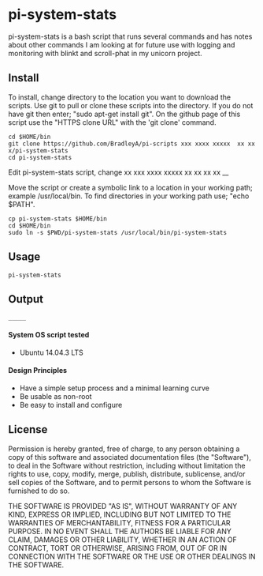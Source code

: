 # pi-system-stats

pi-system-stats is a bash script that runs several commands and has notes about other commands I am looking at for future use with logging and monitoring with blinkt and scroll-phat in my unicorn project. 

## Install

To install, change directory to the location you want to download the scripts. Use git to pull or clone these scripts into the directory. If you do not have git then enter; "sudo apt-get install git". On the github page of this script use the "HTTPS clone URL" with the 'git clone' command.

    cd $HOME/bin
    git clone https://github.com/BradleyA/pi-scripts xxx xxxx xxxxx  xx xx x/pi-system-stats
    cd pi-system-stats

Edit pi-system-stats script, change xx xxx xxxx xxxxx
    xx xx xx xx __

Move the script or create a symbolic link to a location in your working path; example /usr/local/bin. To find directories in your working path use; "echo $PATH".

    cp pi-system-stats $HOME/bin
    cd $HOME/bin
    sudo ln -s $PWD/pi-system-stats /usr/local/bin/pi-system-stats

## Usage
    pi-system-stats

## Output
    _____

#### System OS script tested
 * Ubuntu 14.04.3 LTS

#### Design Principles
 * Have a simple setup process and a minimal learning curve
 * Be usable as non-root
 * Be easy to install and configure

## License

Permission is hereby granted, free of charge, to any person obtaining a copy of this software and associated documentation files (the "Software"), to deal in the Software without restriction, including without limitation the rights to use, copy, modify, merge, publish, distribute, sublicense, and/or sell copies of the Software, and to permit persons to whom the Software is furnished to do so.

THE SOFTWARE IS PROVIDED "AS IS", WITHOUT WARRANTY OF ANY KIND, EXPRESS OR IMPLIED, INCLUDING BUT NOT LIMITED TO THE WARRANTIES OF MERCHANTABILITY, FITNESS FOR A PARTICULAR PURPOSE. IN NO EVENT SHALL THE AUTHORS BE LIABLE FOR ANY CLAIM, DAMAGES OR OTHER LIABILITY, WHETHER IN AN ACTION OF CONTRACT, TORT OR OTHERWISE, ARISING FROM, OUT OF OR IN CONNECTION WITH THE SOFTWARE OR THE USE OR OTHER DEALINGS IN THE SOFTWARE.
